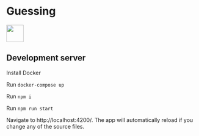 # Guessing

<a alt="Nx logo" href="https://nx.dev" target="_blank" rel="noreferrer"><img src="https://raw.githubusercontent.com/nrwl/nx/master/images/nx-logo.png" width="45"></a>

## Development server

Install Docker

Run `docker-compose up`

Run `npm i`

Run `npm run start`

Navigate to http://localhost:4200/. The app will automatically reload if you change any of the source files.
